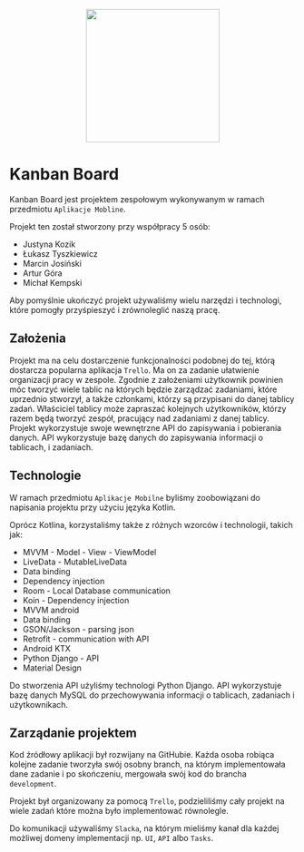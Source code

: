 <p align="center">
 <img src="https://raw.githubusercontent.com/luksari/kanban-board/development/logo.png" width="235">
</p>

# Kanban Board

Kanban Board jest projektem zespołowym wykonywanym w ramach przedmiotu `Aplikacje Mobline`.

Projekt ten został stworzony przy współpracy 5 osób:

- Justyna Kozik
- Łukasz Tyszkiewicz
- Marcin Josiński
- Artur Góra
- Michał Kempski

Aby pomyślnie ukończyć projekt używaliśmy wielu narzędzi i technologi, które pomogły przyśpieszyć i zrównoleglić naszą pracę.

## Założenia

Projekt ma na celu dostarczenie funkcjonalności podobnej do tej, którą dostarcza popularna aplikacja `Trello`. Ma on za zadanie ułatwienie organizacji pracy w zespole. Zgodnie z założeniami użytkownik powinien móc tworzyć wiele tablic na których będzie zarządzać zadaniami, które uprzednio stworzył, a także członkami, którzy są przypisani do danej tablicy zadań. Właściciel tablicy może zapraszać kolejnych użytkowników, którzy razem będą tworzyć zespół, pracujący nad zadaniami z danej tablicy. Projekt wykorzystuje swoje wewnętrzne API do zapisywania i pobierania danych. API wykorzystuje bazę danych do zapisywania informacji o tablicach, i zadaniach.   

## Technologie

W ramach przedmiotu `Aplikacje Mobilne` byliśmy zoobowiązani do napisania projektu przy użyciu języka Kotlin.

Oprócz Kotlina, korzystaliśmy także z różnych wzorców i technologii, takich jak:

- MVVM - Model - View - ViewModel
- LiveData - MutableLiveData
- Data binding
- Dependency injection
- Room - Local Database communication
- Koin - Dependency injection
- MVVM android
- Data binding
- GSON/Jackson - parsing json
- Retrofit - communication with API
- Android KTX
- Python Django - API
- Material Design

Do stworzenia API użyliśmy technologi Python Django. API wykorzystuje bazę danych MySQL do przechowywania informacji o tablicach, zadaniach i użytkownikach.

## Zarządanie projektem

Kod źródłowy aplikacji był rozwijany na GitHubie. Każda osoba robiąca kolejne zadanie tworzyła swój osobny branch, na którym implementowała dane zadanie i po skończeniu, mergowała swój kod do brancha `development`.

Projekt był organizowany za pomocą `Trello`, podzieliliśmy cały projekt na wiele zadań które można było implementować równolegle.

Do komunikacji używaliśmy `Slacka`, na którym mieliśmy kanał dla każdej możliwej domeny implementacji np. `UI`, `API` albo `Tasks`.
